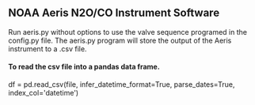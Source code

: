 <h2>NOAA Aeris N2O/CO Instrument Software</h2>

<p>Run aeris.py without options to use the valve sequence programed in
the config.py file. The aeris.py program will store the output of the Aeris
instrument to a .csv file.</p>

<h4>To read the csv file into a pandas data frame.</h4>
<p>    df = pd.read_csv(file, infer_datetime_format=True, parse_dates=True, index_col='datetime')</p>
